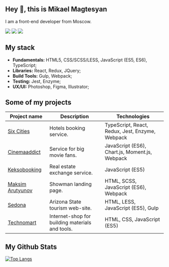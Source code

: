 ## Hey 👋, this is Mikael Magtesyan
<p align='left'>I am a front-end developer from Moscow.</p>
<a target="_blank" href="https://t.me/magtesyan"><img src="https://img.shields.io/badge/Telegram-000000?style=plastic&logo=Telegram&labelColor=blue"/></a>
<a target="_blank" href="mailto:mmagtesyan@gmail.com"><img src="https://img.shields.io/badge/Gmail-000000?style=plastic&logo=Gmail&labelColor=lightgray"/></a>
<a target="_blank" href="https://www.codewars.com/users/magtesyan"><img src="https://www.codewars.com/users/magtesyan/badges/micro"/></a><br>

## My stack
- **Fundamentals:** HTML5, CSS/SCSS/LESS, JavaScript (ES5, ES6), TypeScript;
- **Libraries:** React, Redux, JQuery;
- **Build Tools:** Gulp, Webpack;
- **Testing:** Jest, Enzyme;
- **UX/UI:** Photoshop, Figma, Illustrator;

## Some of my projects
| Project name        | Description          | Technologies  |
| ------------- | ------------- | ----- |
| [Six Cities](https://github.com/magtesyan/six-cities-4) | Hotels booking service. | TypeScript, React, Redux, Jest, Enzyme, Webpack |
| [Cinemaaddict](https://github.com/magtesyan/cinemaddict-11) | Service for big movie fans. | JavaScript (ES6), Chart.js, Moment.js, Webpack |
| [Keksobooking](https://github.com/magtesyan/keksobooking) | Real estate exchange service. | JavaScript (ES5) |
| [Maksim Arutyunov](https://github.com/magtesyan/maksimarutyunov) | Showman landing page. | HTML, SCSS, JavaScript (ES6), Webpack |
| [Sedona](https://github.com/magtesyan/sedona-18) | Arizona State tourism web-site. | HTML, LESS, JavaScript (ES5), Gulp |
| [Technomart](https://github.com/magtesyan/technomart) | Internet-shop for building materials and tools. | HTML, CSS, JavaScript (ES5) |

## My Github Stats

[![Top Langs](https://github-readme-stats.vercel.app/api/top-langs/?username=magtesyan&layout=compact)](https://github.com/magtesyan/github-readme-stats)

